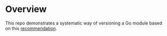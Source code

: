 # Overview

This repo demonstrates a systematic way of versioning a Go module based on this [recommendation](https://blog.golang.org/using-go-modules).